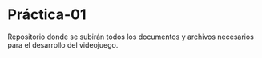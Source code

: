 # Práctica-01
Repositorio donde se subirán todos los documentos y archivos necesarios para el desarrollo del videojuego.
